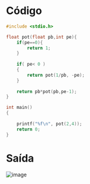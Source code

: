 # Código
```c
#include <stdio.h>

float pot(float pb,int pe){
    if(pe==0){
        return 1;
    }
    
    if( pe< 0 )
    {
        return pot(1/pb, -pe);
    }
    
    return pb*pot(pb,pe-1);    
}

int main()
{
    
    printf("%f\n", pot(2,4));
    return 0;
} 

```
# Saída
![image](https://github.com/Udesc-Cct/LINGUAGEM-DE-PROGRAMACAO/assets/50460047/12b03a91-6af3-465a-8760-68a15daa48fb)
